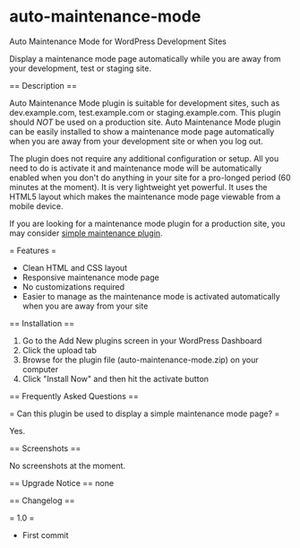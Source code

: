 # auto-maintenance-mode

Auto Maintenance Mode for WordPress Development Sites

Display a maintenance mode page automatically while you are away from your development, test or staging site.

== Description ==

Auto Maintenance Mode plugin is suitable for development sites, such as dev.example.com, test.example.com or staging.example.com. This plugin should *NOT* be used on a production site. Auto Maintenance Mode plugin can be easily installed to show a maintenance mode page automatically when you are away from your development site or when you log out.

The plugin does not require any additional configuration or setup. All you need to do is activate it and maintenance mode will be automatically enabled when you don't do anything in your site for a pro-longed period (60 minutes at the moment). It is very lightweight yet powerful. It uses the HTML5 layout which makes the maintenance mode page viewable from a mobile device.

If you are looking for a maintenance mode plugin for a production site, you may consider [simple maintenance plugin](https://wordpress.org/plugins/simple-maintenance/).

= Features =

* Clean HTML and CSS layout
* Responsive maintenance mode page
* No customizations required
* Easier to manage as the maintenance mode is activated automatically when you are away from your site

== Installation ==

1. Go to the Add New plugins screen in your WordPress Dashboard
1. Click the upload tab
1. Browse for the plugin file (auto-maintenance-mode.zip) on your computer
1. Click "Install Now" and then hit the activate button

== Frequently Asked Questions ==

= Can this plugin be used to display a simple maintenance mode page? =

Yes.

== Screenshots ==

No screenshots at the moment.

== Upgrade Notice ==
none

== Changelog ==

= 1.0 =
* First commit
